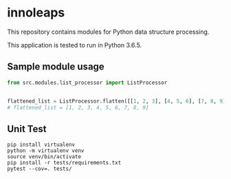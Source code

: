 # innoleaps
This repository contains modules for Python data structure processing.

This application is tested to run in Python 3.6.5.

## Sample module usage
```python
from src.modules.list_processor import ListProcessor


flattened_list = ListProcessor.flatten([[1, 2, 3], [4, 5, 6], [7, 8, 9]])
# flattened_list = [1, 2, 3, 4, 5, 6, 7, 8, 9]
```

## Unit Test
```shell
pip install virtualenv
python -m virtualenv venv
source venv/bin/activate
pip install -r tests/requirements.txt
pytest --cov=. tests/
```